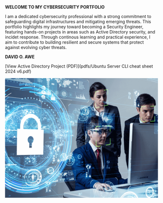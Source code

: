 **WELCOME TO MY CYBERSECURITY PORTFOLIO**


I am a dedicated cybersecurity professional with a strong commitment to safeguarding digital infrastructures and mitigating emerging threats. This portfolio highlights my journey toward becoming a Security Engineer, featuring hands-on projects in areas such as Active Directory security, and incidet response. Through continous learning and practical experience, I aim to contribute to building resilient and secure systems that protect against evolving cyber threats.

**DAVID O. AWE**


[View Active Directory Project (PDF)](pdfs/Ubuntu Server CLI cheat sheet 2024 v6.pdf)

![Alt text](assets/images/cloud-security-engineer.png)
